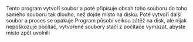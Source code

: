 Tento program vytvoří soubor a poté připisuje obsah toho souboru do toho samého souboru tak dlouho, než dojde místo na disku. Poté vytvoří další soubor a proces se opakuje
Program působí velkou zátěž na disk, ale nijak nepoškozuje počítač, vytvořené soubory stačí z počítače vymazat, abyste místo zpět uvolnili